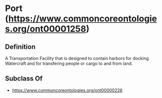 # Port (https://www.commoncoreontologies.org/ont00001258)

## Definition
A Transportation Facility that is designed to contain harbors for docking Watercraft and for transfering people or cargo to and from land.

## Subclass Of
- https://www.commoncoreontologies.org/ont00000226

